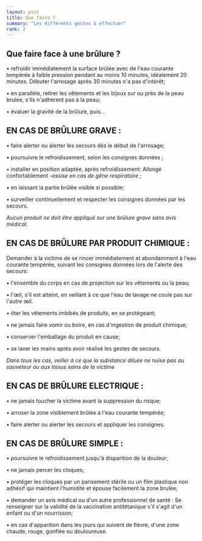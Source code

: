```yaml
---
layout: post
title: Que faire ?
summary: "Les différents gestes à effectuer"
rank: 2
---
```


## Que faire face à une brûlure ?

• refroidir immédiatement la surface brûlée avec de l'eau courante tempérée à faible pression pendant au moins 10 minutes, idéalement 20 minutes. Débuter l'arrosage après 30 minutes n'a pas d'intérêt;

• en parallèle, retirer les vêtements et les bijoux sur ou près de la peau brulée, s'ils n'adhèrent pas à la peau;

• évaluer la gravité de la brûlure, puis...

## EN CAS DE BRÛLURE GRAVE :

• faire alerter ou alerter les secours dès le début de l'arrosage;

• poursuivre le refroidissement, selon les consignes données ;

• installer en position adaptée, après refroidissement: Allongé confortablement -*assise en cas de gêne respiratoire* ;

• en laissant la partie brûlée visible si possible;

• surveiller continuellement et respecter les consignes données par les secours.

*Aucun produit ne doit être appliqué sur une brûlure grave sans avis médical.*

## EN CAS DE BRÛLURE PAR PRODUIT CHIMIQUE :

Demander à la victime de se rincer immédiatement et abondamment à l'eau courante tempérée, suivant les consignes données lors de l'alerte des secours:

• l'ensemble du corps en cas de projection sur les vêtements ou la peau;

• l'œil, s'il est atteint, en veillant à ce que l'eau de lavage ne coule pas sur l'autre œil.

• ôter les vêtements imbibés de produits, en se protégeant;

• ne jamais faire vomir ou boire, en cas d'ingestion de produit chimique;

• conserver l'emballage du produit en cause;

• se laver les mains après avoir réalisé les gestes de secours.

*Dans tous les cas, veiller à ce que la substance diluée ne nuise pas au sauveteur ou aux tissus sains de la victime*

## EN CAS DE BRÛLURE ELECTRIQUE :

• ne jamais toucher la victime avant la suppression du risque;

• arroser la zone visiblement brûlée à l'eau courante tempérée;

• faire alerter ou alerter les secours et appliquer les consignes.

## EN CAS DE BRÛLURE SIMPLE :

• poursuivre le refroidissement jusqu'à disparition de la douleur;

• ne jamais percer les cloques;

• protéger les cloques par un pansement stérile ou un film plastique non adhésif qui maintient l'humidité et épouse facilement la zone brulée;

• demander un avis médical ou d'un autre professionnel de santé : Se renseigner sur la validité de la vaccination antitétanique s'il s'agit d'un enfant ou d'un nourrisson;

• en cas d'apparition dans les jours qui suivent de fièvre, d'une zone chaude, rouge, gonflée ou douloureuse.